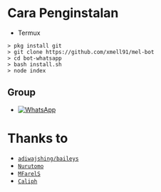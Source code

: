 # Cara Penginstalan

* Termux
```
> pkg install git
> git clone https://github.com/xmell91/mel-bot
> cd bot-whatsapp
> bash install.sh
> node index
```

## Group
* <a href="https://clph.pw/gcwa"><img alt="WhatsApp" src="https://img.shields.io/badge/WhatsApp%20Group-25D366?style=for-the-badge&logo=whatsapp&logoColor=white"/></a>

# Thanks to
* [`adiwajshing/baileys`](https://github.com/adiwajshing/baileys)
* [`Nurutomo`](https://github.com/nurutomo)
* [`MFarelS`](https://github.com/mfarels)
* [`Caliph`](https://github.com/caliph91)